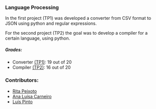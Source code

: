 ### Language Processing

In the first project (TP1) was developed a converter from CSV format to JSON using python and regular expressions.

For the second project (TP2) the goal was to develop a compiler for a certain language, using python.

##### Grades:
- Converter [(TP1)](https://github.com/rita-peixoto/uminho-lei/tree/main/3YEAR/2nd/PL/TP1): 19 out of 20
- Compiler [(TP2)](https://github.com/rita-peixoto/uminho-lei/tree/main/3YEAR/2nd/PL/TP2): 16 out of 20

### Contributors:
- [Rita Peixoto](https://github.com/rita-peixoto)
- [Ana Luísa Carneiro](https://github.com/Analucar)
- [Luís Pinto](https://github.com/L-Pinto)
